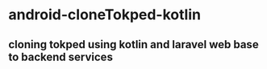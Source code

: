 # android-cloneTokped-kotlin
## cloning tokped using kotlin and laravel web base to backend services
